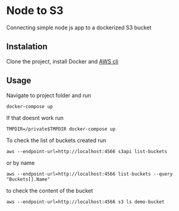 # Node to S3

Connecting simple node js app to a dockerized S3 bucket

## Instalation
Clone the project, install Docker and [AWS cli](https://docs.aws.amazon.com/cli/latest/userguide/install-macos.html)

## Usage
Navigate to project folder and run
```
docker-compose up
```

If that doesnt work run 
```
TMPDIR=/private$TMPDIR docker-compose up
```

To check the list of buckets created run
```
aws --endpoint-url=http://localhost:4566 s3api list-buckets
```


or by name
```
aws --endpoint-url=http://localhost:4566 list-buckets --query "Buckets[].Name"
```

to check the content of the bucket
```
aws --endpoint-url=http://localhost:4566 s3 ls demo-bucket
```
